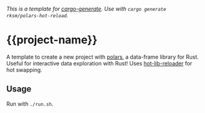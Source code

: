 _This is a template for [cargo-generate](https://cargo-generate.github.io/cargo-generate/)._
_Use with `cargo generate rksm/polars-hot-reload`._

# {{project-name}}

A template to create a new project with [polars](https://crates.io/crates/polars), a data-frame library for Rust. Useful for interactive data exploration with Rust! Uses [hot-lib-reloader](https://github.com/rksm/hot-lib-reloader-rs) for hot swapping.

## Usage

Run with `./run.sh`.
